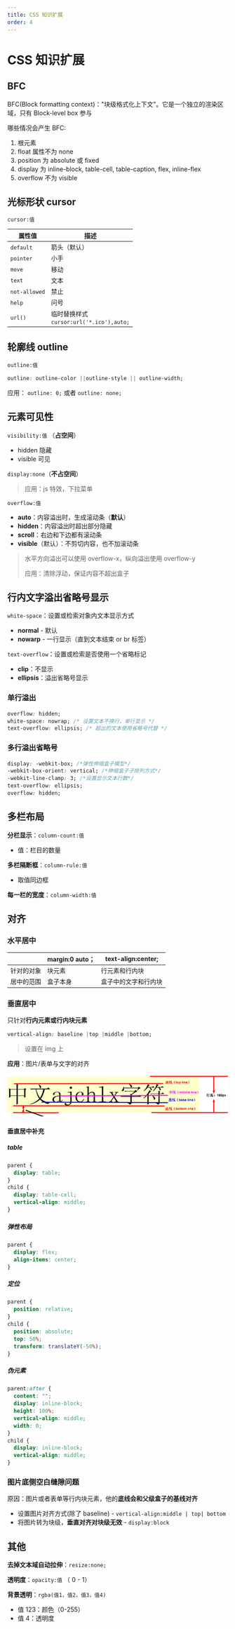 ```yaml
---
title: CSS 知识扩展
order: 4
---
```


# CSS 知识扩展

## BFC

BFC(Block formatting context)："块级格式化上下文"。它是一个独立的渲染区域，只有 Block-level box 参与

哪些情况会产生 BFC:

1. 根元素
2. float 属性不为 none
3. position 为 absolute 或 fixed
4. display 为 inline-block, table-cell, table-caption, flex, inline-flex
5. overflow 不为 visible

## 光标形状 cursor

`cursor:值`

| 属性值        | 描述                                          |
| ------------- | --------------------------------------------- |
| `default`     | 箭头（默认）                                  |
| `pointer`     | 小手                                          |
| `move`        | 移动                                          |
| `text`        | 文本                                          |
| `not-allowed` | 禁止                                          |
| `help`        | 问号                                          |
| `url()`       | 临时替换样式<br />`cursor:url('*.ico'),auto;` |

## 轮廓线 outline

`outline:值`

```css
outline: outline-color ||outline-style || outline-width;
```

应用： `outline: 0;` 或者 `outline: none;`

## 元素可见性

`visibility:值` （**占空间**）

- hidden 隐藏
- visible 可见

`display:none`（**不占空间**）

> 应用：js 特效，下拉菜单

`overflow:值`

- **auto**：内容溢出时，生成滚动条（**默认**）
- **hidden**：内容溢出时超出部分隐藏
- **scroll**：右边和下边都有滚动条
- **visible**（默认）：不剪切内容，也不加滚动条

> 水平方向溢出可以使用 overflow-x，纵向溢出使用 overflow-y
>
> 应用：清除浮动，保证内容不超出盒子

## 行内文字溢出省略号显示

`white-space`：设置或检索对象内文本显示方式

- **normal** - 默认
- **nowarp** - 一行显示（直到文本结束 or br 标签）

`text-overflow`：设置或检索是否使用一个省略标记

- **clip**：不显示
- **ellipsis**：溢出省略号显示

### 单行溢出

```css
overflow: hidden;
white-space: nowrap; /* 设置文本不换行，单行显示 */
text-overflow: ellipsis; /* 超出的文本使用省略号代替 */
```

### 多行溢出省略号

```css
display: -webkit-box; /*弹性伸缩盒子模型*/
-webkit-box-orient: vertical; /*伸缩盒子子排列方式*/
-webkit-line-clamp: 3; /*设置显示文本行数*/
text-overflow: ellipsis;
overflow: hidden;
```

## 多栏布局

**分栏显示**：`column-count:值`

- 值：栏目的数量

**多栏隔断框**：`column-rule:值`

- 取值同边框

**每一栏的宽度**：`column-width:值`

## 对齐

### 水平居中

|            | margin:0 auto； | text-align:center;   |
| ---------- | --------------- | -------------------- |
| 针对的对象 | 块元素          | 行元素和行内块       |
| 居中的范围 | 盒子本身        | 盒子中的文字和行内块 |

### 垂直居中

只针对**行内元素或行内块元素**

```css
vertical-align: baseline |top |middle |bottom;
```

> 设置在 img 上

**应用**：图片/表单与文字的对齐

<img src="./css-add.assets/xian.jpg" alt="xian" style="zoom: 67%;" />

#### 垂直居中补充

##### table

```css
parent {
  display: table;
}
child {
  display: table-cell;
  vertical-align: middle;
}
```

##### 弹性布局

```css
parent {
  display: flex;
  align-items: center;
}
```

##### 定位

```css
parent {
  position: relative;
}
child {
  position: absolute;
  top: 50%;
  transform: translateY(-50%);
}
```

##### 伪元素

```css
parent:after {
  content: "";
  display: inline-block;
  height: 100%;
  vertical-align: middle;
  width: 0;
}
child {
  display: inline-block;
  vertical-align: middle;
}
```

### **图片底侧空白缝隙**问题

原因：图片或者表单等行内块元素，他的**底线会和父级盒子的基线对齐**

- 设置图片对齐方式(除了 baseline) - `vertical-align:middle | top| bottom`
- 将图片转为块级，**垂直对齐对块级无效** - `display:block`

## 其他

**去掉文本域自动拉伸**：`resize:none;`

**透明度**：`opacity:值` （ 0 - 1）

**背景透明**：`rgba(值1，值2，值3，值4)`

- 值 123：颜色（0-255）
- 值 4：透明度

